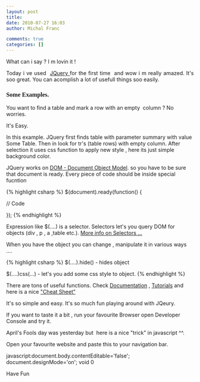 ```yaml
---
layout: post
title: 
date: 2010-07-27 16:03
author: Michal Franc

comments: true
categories: []
---
```

<p style="text-align: justify;">What can i say ? I m lovin it !</p>
<p style="text-align: justify;">Today i ve used  <a href="http://jquery.com/">JQuery </a>for the first time  and wow i m really amazed. It's soo great. You can acomplish a lot of usefull things soo easily.</p>
<p style="text-align: justify;"></p>

<h3><strong><span style="font-family: mceinline;">Some Examples.</span></strong></h3>
You want to find a table and mark a row with an empty  column ? No worries.

It's Easy.

In this example. JQuery first finds table with parameter summary with value Some Table. Then in look for tr's (table rows) with empty column. After selection it uses css function to apply new style , here its just simple background color.

JQuery works on <a href="http://www.w3.org/DOM/">DOM - Document Object Model</a>. so you have to be sure that document is ready. Every piece of code should be inside special fucntion

{% highlight csharp %}
$(document).ready(function() {

// Code

});
{% endhighlight %}

Expression like $(....) is a selector. Selectors let's you query DOM for objects (div , p , a ,table etc.). <a href="http://api.jquery.com/category/selectors/">More info on Selectors ...</a>

When you have the object you can change , manipulate it in various ways ....

{% highlight csharp %}
$(....).hide() - hides object 

$(....)css(...) -  let's you add some css style to object.
{% endhighlight %}

There are tons of useful functions. Check <a href="http://api.jquery.com/">Documentation</a> , <a href="http://docs.jquery.com/Tutorials">Tutorials</a> and here is a nice <a href="http://woork.blogspot.com/2009/09/jquery-visual-cheat-sheet.html">"Cheat Sheet"</a>

It's so simple and easy. It's so much fun playing around with JQeury.

If you want to taste it a bit , run your favourite Browser open Developer Console and try it.

April's Fools day was yesterday but  here is a nice "trick" in javascript ^^.

Open your favourite website and paste this to your navigation bar.

javascript:document.body.contentEditable='false'; document.designMode='on'; void 0

Have Fun
